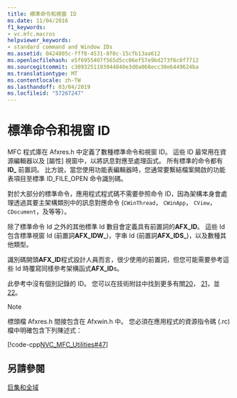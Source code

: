 ```yaml
---
title: 標準命令和視窗 ID
ms.date: 11/04/2016
f1_keywords:
- vc.mfc.macros
helpviewer_keywords:
- standard command and Window IDs
ms.assetid: 0424805c-fff8-4531-8f0c-15cfb13aa612
ms.openlocfilehash: e5f6955407f565d5cc06ef57e9bd273f6c0f7712
ms.sourcegitcommit: c3093251193944840e3d0a068ecc30e6449624ba
ms.translationtype: MT
ms.contentlocale: zh-TW
ms.lasthandoff: 03/04/2019
ms.locfileid: "57267247"
---
```

# <a name="standard-command-and-window-ids"></a>標準命令和視窗 ID

MFC 程式庫在 Afxres.h 中定義了數種標準命令和視窗 ID。 這些 ID 最常用在資源編輯器以及 [屬性] 視窗中，以將訊息對應至處理函式。 所有標準的命令都有**ID_** 前置詞。 比方說，當您使用功能表編輯器時，您通常要繫結檔案開啟的功能表項目至標準 ID_FILE_OPEN 命令識別碼。

對於大部分的標準命令，應用程式程式碼不需要參照命令 ID，因為架構本身會處理透過其要主架構類別中的訊息對應命令 (`CWinThread`， `CWinApp`， `CView`， `CDocument`，及等等）。

除了標準命令 Id 之外的其他標準 Id 數目會定義具有前置詞的**AFX_ID**。 這些 Id 包含標準視窗 Id (前置詞**AFX_IDW_**)，字串 Id (前置詞**AFX_IDS_**)，以及數種其他類型。

識別碼開頭**AFX_ID**程式設計人員而言，很少使用的前置詞，但您可能需要參考這些 Id 時覆寫同樣參考架構函式**AFX_ID**s。

此參考中沒有個別記錄的 ID。 您可以在技術附註中找到更多有關[20](../../mfc/tn020-id-naming-and-numbering-conventions.md)， [21](../../mfc/tn021-command-and-message-routing.md)，並[22](../../mfc/tn022-standard-commands-implementation.md)。

> [!NOTE]
>  標頭檔 Afxres.h 間接包含在 Afxwin.h 中。 您必須在應用程式的資源指令碼 (.rc) 檔中明確包含下列陳述式：

[!code-cpp[NVC_MFC_Utilities#47](../../mfc/codesnippet/cpp/standard-command-and-window-ids_1.h)]

## <a name="see-also"></a>另請參閱

[巨集和全域](../../mfc/reference/mfc-macros-and-globals.md)
